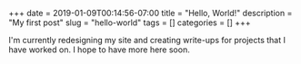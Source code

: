 +++
date = 2019-01-09T00:14:56-07:00
title = "Hello, World!"
description = "My first post"
slug = "hello-world"
tags = []
categories = []
+++

I'm currently redesigning my site and creating write-ups for projects that I
have worked on. I hope to have more here soon.
